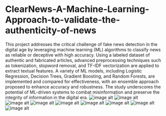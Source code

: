 # ClearNews-A-Machine-Learning-Approach-to-validate-the-authenticity-of-news
This project addresses the critical challenge of fake news detection in the digital age by leveraging machine learning (ML) algorithms to classify news as reliable or deceptive with high accuracy.
Using a labeled dataset of authentic and fabricated articles, advanced preprocessing techniques such as tokenization, stopword removal, and TF-IDF vectorization are applied to extract textual features. A variety of ML models, including Logistic Regression, Decision Trees,
Gradient Boosting, and Random Forests, are implemented and compared for effectiveness, with an ensemble approach proposed to enhance accuracy and robustness. The study underscores the potential of ML-driven systems to combat misinformation and preserve the integrity of information in the digital era.
![image alt](https://github.com/mukundagarwal03/ClearNews-A-Machine-Learning-Approach-to-validate-the-authenticity-of-news/blob/46090bb69339cc2927f7adac5d03557babd0a73c/Screenshot%202025-07-13%20132902.png)
![image alt](https://github.com/mukundagarwal03/ClearNews-A-Machine-Learning-Approach-to-validate-the-authenticity-of-news/blob/b08ea410d26a23e7b5149bc24d10620831072291/Screenshot%202025-07-13%20132911.png)
![image alt](https://github.com/mukundagarwal03/ClearNews-A-Machine-Learning-Approach-to-validate-the-authenticity-of-news/blob/b95e11184788843ba53c8afe1d3f07562618ac4a/Screenshot%202025-07-13%20132917.png)
![image alt](https://github.com/mukundagarwal03/ClearNews-A-Machine-Learning-Approach-to-validate-the-authenticity-of-news/blob/680556f896a1445929a59ae052c01c6a7df5bcfb/Screenshot%202025-07-13%20132922.png)
![image alt](https://github.com/mukundagarwal03/ClearNews-A-Machine-Learning-Approach-to-validate-the-authenticity-of-news/blob/6d486b034a256d846cd2460d4d9f39c7d47288c0/Screenshot%202025-07-13%20132937.png)
![image alt](https://github.com/mukundagarwal03/ClearNews-A-Machine-Learning-Approach-to-validate-the-authenticity-of-news/blob/1d6869194ca408620fd627de92eaa1ca64fd9d8f/Screenshot%202025-07-13%20132942.png)
![image alt](https://github.com/mukundagarwal03/ClearNews-A-Machine-Learning-Approach-to-validate-the-authenticity-of-news/blob/32b23750af2c9ed7b3f5eac9f4fe8548fa6b9e82/Screenshot%202025-07-13%20132950.png)
![image alt](https://github.com/mukundagarwal03/ClearNews-A-Machine-Learning-Approach-to-validate-the-authenticity-of-news/blob/04fabd903670f3198faf124c941f85aac8893c8b/Screenshot%202025-07-13%20132957.png)
![image alt]()
